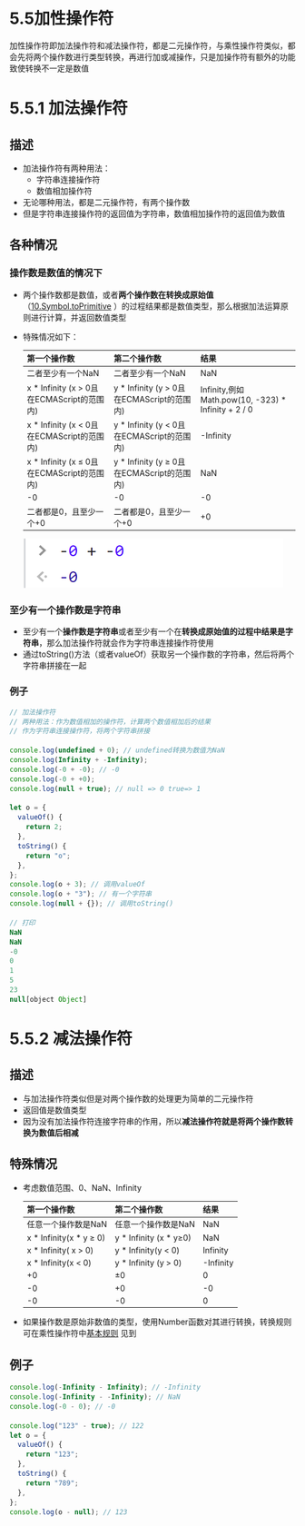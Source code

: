 # 5.5加性操作符

加性操作符即加法操作符和减法操作符，都是二元操作符，与乘性操作符类似，都会先将两个操作数进行类型转换，再进行加或减操作，只是加操作符有额外的功能致使转换不一定是数值

# 5.5.1 加法操作符

## 描述

- 加法操作符有两种用法：
    - 字符串连接操作符
    - 数值相加操作符
- 无论哪种用法，都是二元操作符，有两个操作数
- 但是字符串连接操作符的返回值为字符串，数值相加操作符的返回值为数值

## 各种情况

### 操作数是数值的情况下

- 两个操作数都是数值，或者**两个操作数在转换成原始值**（[10.Symbol.toPrimitive](%E5%B8%B8%E7%94%A8%E5%86%85%E7%BD%AE%E7%AC%A6%E5%8F%B7.md) ）的过程结果都是数值类型，那么根据加法运算原则进行计算，并返回数值类型
- 特殊情况如下：
    
    
    | 第一个操作数 | 第二个操作数 | 结果 |
    | --- | --- | --- |
    | 二者至少有一个NaN | 二者至少有一个NaN | NaN |
    | x * Infinity (x > 0且在ECMAScript的范围内) | y * Infinity (y > 0且在ECMAScript的范围内) | Infinity,例如Math.pow(10, -323) * Infinity + 2 / 0 |
    | x * Infinity (x < 0且在ECMAScript的范围内) | y * Infinity (y < 0且在ECMAScript的范围内) | -Infinity |
    | x * Infinity (x ≤ 0且在ECMAScript的范围内) | y * Infinity (y ≥ 0且在ECMAScript的范围内) | NaN |
    | -0 | -0 | -0 |
    | 二者都是0，且至少一个+0 | 二者都是0，且至少一个+0 | +0 |
    
    ![0+0.png](5%205%E5%8A%A0%E6%80%A7%E6%93%8D%E4%BD%9C%E7%AC%A6/00.png)
    

### 至少有一个操作数是字符串

- 至少有一个**操作数是字符串**或者至少有一个在**转换成原始值的过程中结果是字符串**，那么加法操作符就会作为字符串连接操作符使用
- 通过toString()方法（或者valueOf）获取另一个操作数的字符串，然后将两个字符串拼接在一起

### 例子

```jsx
// 加法操作符
// 两种用法：作为数值相加的操作符，计算两个数值相加后的结果
// 作为字符串连接操作符，将两个字符串拼接

console.log(undefined + 0); // undefined转换为数值为NaN
console.log(Infinity + -Infinity); 
console.log(-0 + -0); // -0
console.log(-0 + +0);
console.log(null + true); // null => 0 true=> 1

let o = {
  valueOf() {
    return 2;
  },
  toString() {
    return "o";
  },
};
console.log(o + 3); // 调用valueOf 
console.log(o + "3"); // 有一个字符串
console.log(null + {}); // 调用toString()

// 打印
NaN
NaN
-0
0
1
5
23
null[object Object]
```

# 5.5.2 减法操作符

## 描述

- 与加法操作符类似但是对两个操作数的处理更为简单的二元操作符
- 返回值是数值类型
- 因为没有加法操作符连接字符串的作用，所以**减法操作符就是将两个操作数转换为数值后相减**

## 特殊情况

- 考虑数值范围、0、NaN、Infinity
    
    
    | 第一个操作数 | 第二个操作数 | 结果 |
    | --- | --- | --- |
    | 任意一个操作数是NaN | 任意一个操作数是NaN | NaN |
    | x * Infinity(x * y ≥ 0) | y * Infinity (x * y≥0) | NaN |
    | x * Infinity( x > 0) | y * Infinity(y < 0) | Infinity |
    | x * Infinity(x < 0) | y * Infinity (y > 0) | -Infinity |
    | +0 | ±0 | 0 |
    | -0 | +0 | -0 |
    | -0 | -0 | 0 |
- 如果操作数是原始非数值的类型，使用Number函数对其进行转换，转换规则可在乘性操作符中[基本规则](5%203%E4%B9%98%E6%80%A7%E6%93%8D%E4%BD%9C%E7%AC%A6.md) 见到

## 例子

```jsx
console.log(-Infinity - Infinity); // -Infinity
console.log(-Infinity - -Infinity); // NaN
console.log(-0 - 0); // -0

console.log("123" - true); // 122
let o = {
  valueOf() {
    return "123";
  },
  toString() {
    return "789";
  },
};
console.log(o - null); // 123
```